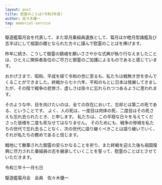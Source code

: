```yaml
---
layout: post
title: 慰霊のことば(令和3年度)
author: 佐々木優一
tag: memorial-service
---
```


駆逐艦菊月会を代表して、また皐月乗組員遺族として、菊月ほか睦月型諸艦及び志半ばにして祖国の礎となられた方々に謹んで慰霊のことばを捧げます。

昨年に続き、こうして御霊の鎮魂を願いささやかな式典が執り行なえましたことは、ひとえに関係者各位のご尽力と御霊のご加護によるものであると感じています。

おかげさまで、昭和、平成を経て令和の世に至るも、私たちは戦無き世を歩んでくることができました。終戦から七十六年、平和のもとに日本は発展してきましたが、その陰で戦争の悲惨さ、虚しさは徐々に忘れられつつあるように思われます。

そのような中、目を向けたいのは、全ての存在において、忘却とは第二の死である、ということです。
よく、人の死は、一度目は肉体の死、二度目はその死さえも忘れ去られたとき、と申します。
私たちは、この平穏な日々を与えてくださった皆様を二度も死なせてはなりません。
そのためにも、戦争の惨禍を私たちの世代で忘れ去ることなく、次の世代に語り継ぐべきことは語り継いでいく、それが私たちの務めであると信じます。

戦地にて散華された御霊の安らかなることを祈り、また終戦を迎えた後も祖国復興に尽力された乗組員の志を継承していくことを誓って、慰霊のことばとさせていただきます。

令和三年十一月七日

駆逐艦菊月会　会員　佐々木優一
